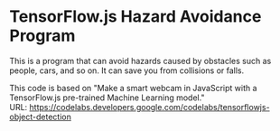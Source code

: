 # TensorFlow.js Hazard Avoidance Program
This is a program that can avoid hazards caused by obstacles such as people, cars, and so on. It can save you from collisions or falls.

This code is based on "Make a smart webcam in JavaScript with a TensorFlow.js pre-trained Machine Learning model."<br>
URL: https://codelabs.developers.google.com/codelabs/tensorflowjs-object-detection
